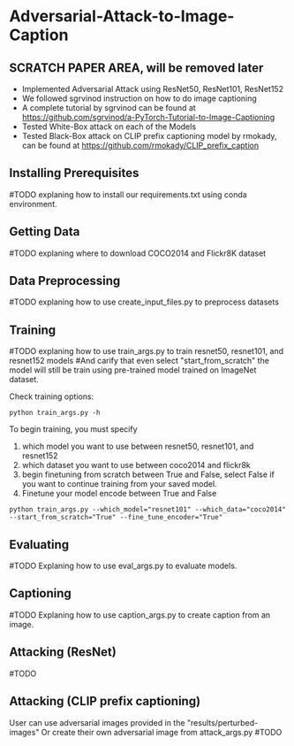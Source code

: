 # Adversarial-Attack-to-Image-Caption

## SCRATCH PAPER AREA, will be removed later
- Implemented Adversarial Attack using ResNet50, ResNet101, ResNet152
- We followed sgrvinod instruction on how to do image captioning
- A complete tutorial by sgrvinod can be found at https://github.com/sgrvinod/a-PyTorch-Tutorial-to-Image-Captioning
- Tested White-Box attack on each of the Models
- Tested Black-Box attack on CLIP prefix captioning model by rmokady, can be found at https://github.com/rmokady/CLIP_prefix_caption

## Installing Prerequisites
#TODO explaning how to install our requirements.txt using conda environment.

## Getting Data
#TODO explaning where to download COCO2014 and Flickr8K dataset 

## Data Preprocessing
#TODO explaning how to use create_input_files.py to preprocess datasets

## Training
#TODO explaning how to use train_args.py to train resnet50, resnet101, and resnet152 models
#And carify that even select "start_from_scratch" the model will still be train using pre-trained model trained on ImageNet dataset.

Check training options: 
```
python train_args.py -h
```
To begin training, you must specify 
1. which model you want to use between resnet50, resnet101, and resnet152
2. which dataset you want to use between coco2014 and flickr8k
3. begin finetuning from scratch between True and False, select False if you want to continue training from your saved model.
4. Finetune your model encode between True and False
```
python train_args.py --which_model="resnet101" --which_data="coco2014" --start_from_scratch="True" --fine_tune_encoder="True"

```
## Evaluating
#TODO Explaning how to use eval_args.py to evaluate models.

## Captioning
#TODO Explaning how to use caption_args.py to create caption from an image.

## Attacking (ResNet)
#TODO 

## Attacking (CLIP prefix captioning)
User can use adversarial images provided in the "results/perturbed-images"
Or create their own adversarial image from attack_args.py
#TODO

